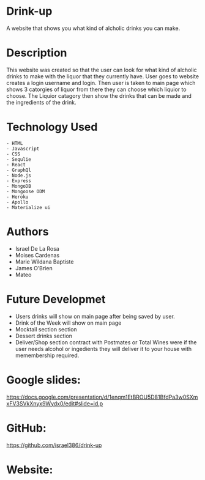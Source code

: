 # Drink-up

A website that shows you what kind of alcholic drinks you can make.

# Description

This website was created so that the user can look for what kind of alcholic drinks to make with the liquor that they currently have. User goes to website creates a login username and login. Then user is taken to main page which shows 3 catorgies of liquor from there they can choose which liquior to choose. The Liquior catagory then show the drinks that can be made and the ingredients of the drink.
# Technology Used

    - HTML
    - Javascript
    - CSS
    - Sequlie
    - React
    - GraphQl
    - Node.js
    - Express
    - MongoDB
    - Mongoose ODM
    - Heroku
    - Apollo
    - Materialize ui

# Authors

- Israel De La Rosa
- Moises Cardenas
- Marie Wildana Baptiste
- James O’Brien
- Mateo

# Future Developmet

- Users drinks will show on main page after being saved by user.
- Drink of the Week will show on main page
- Mocktail section section
- Dessert drinks section
- Deliver/Shop section contract with Postmates or Total Wines were if the user needs alcohol or ingedients they will deliver it to your house with memembership required.

# Google slides:

https://docs.google.com/presentation/d/1enqm1EtBROU5D81BfdPa3w0SXmxFV3SVkXnyx9Wydx0/edit#slide=id.p

# GitHub:

https://github.com/israel386/drink-up

# Website: